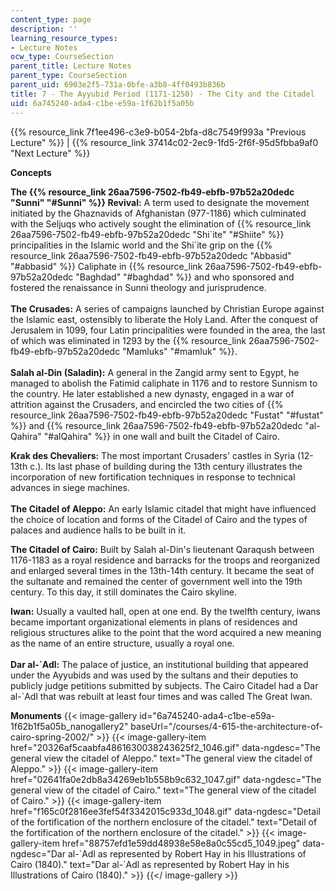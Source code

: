 ```yaml
---
content_type: page
description: ''
learning_resource_types:
- Lecture Notes
ocw_type: CourseSection
parent_title: Lecture Notes
parent_type: CourseSection
parent_uid: 6903e2f5-731a-0bfe-a3b8-4ff0493b836b
title: 7 - The Ayyubid Period (1171-1250) - The City and the Citadel
uid: 6a745240-ada4-c1be-e59a-1f62b1f5a05b
---
```


{{% resource_link 7f1ee496-c3e9-b054-2bfa-d8c7549f993a "Previous Lecture" %}} | {{% resource_link 37414c02-2ec9-1fd5-2f6f-95d5fbba9af0 "Next Lecture" %}}

  
**Concepts**

**The {{% resource_link 26aa7596-7502-fb49-ebfb-97b52a20dedc "Sunni" "#Sunni" %}} Revival:** A term used to designate the movement initiated by the Ghaznavids of Afghanistan (977-1186) which culminated with the Seljuqs who actively sought the elimination of {{% resource_link 26aa7596-7502-fb49-ebfb-97b52a20dedc "Shi&grave;ite" "#Shiite" %}} principalities in the Islamic world and the Shi&grave;ite grip on the {{% resource_link 26aa7596-7502-fb49-ebfb-97b52a20dedc "Abbasid" "#abbasid" %}} Caliphate in {{% resource_link 26aa7596-7502-fb49-ebfb-97b52a20dedc "Baghdad" "#baghdad" %}} and who sponsored and fostered the renaissance in Sunni theology and jurisprudence.  
       
**The Crusades:** A series of campaigns launched by Christian Europe against the Islamic east, ostensibly to liberate the Holy Land. After the conquest of Jerusalem in 1099, four Latin principalities were founded in the area, the last of which was eliminated in 1293 by the {{% resource_link 26aa7596-7502-fb49-ebfb-97b52a20dedc "Mamluks" "#mamluk" %}}.  
       
**Salah al-Din (Saladin):** A general in the Zangid army sent to Egypt, he managed to abolish the Fatimid caliphate in 1176 and to restore Sunnism to the country. He later established a new dynasty, engaged in a war of attrition against the Crusaders, and encircled the two cities of {{% resource_link 26aa7596-7502-fb49-ebfb-97b52a20dedc "Fustat" "#fustat" %}} and {{% resource_link 26aa7596-7502-fb49-ebfb-97b52a20dedc "al-Qahira" "#alQahira" %}} in one wall and built the Citadel of Cairo.

**Krak des Chevaliers:** The most important Crusaders' castles in Syria (12-13th c.). Its last phase of building during the 13th century illustrates the incorporation of new fortification techniques in response to technical advances in siege machines.  
       
**The Citadel of Aleppo:** An early Islamic citadel that might have influenced the choice of location and forms of the Citadel of Cairo and the types of palaces and audience halls to be built in it.

**The Citadel of Cairo:** Built by Salah al-Din's lieutenant Qaraqush between 1176-1183 as a royal residence and barracks for the troops and reorganized and enlarged several times in the 13th-14th century. It became the seat of the sultanate and remained the center of government well into the 19th century. To this day, it still dominates the Cairo skyline.

**Iwan:** Usually a vaulted hall, open at one end. By the twelfth century, iwans became important organizational elements in plans of residences and religious structures alike to the point that the word acquired a new meaning as the name of an entire structure, usually a royal one.  
       
**Dar al-&grave;Adl:** The palace of justice, an institutional building that appeared under the Ayyubids and was used by the sultans and their deputies to publicly judge petitions submitted by subjects. The Cairo Citadel had a Dar al-&grave;Adl that was rebuilt at least four times and was called The Great Iwan.

**Monuments**
{{< image-gallery id="6a745240-ada4-c1be-e59a-1f62b1f5a05b_nanogallery2" baseUrl="/courses/4-615-the-architecture-of-cairo-spring-2002/" >}}
{{< image-gallery-item href="20326af5caabfa4861630038243625f2_1046.gif" data-ngdesc="The general view the citadel of Aleppo." text="The general view the citadel of Aleppo." >}}
{{< image-gallery-item href="02641fa0e2db8a34269eb1b558b9c632_1047.gif" data-ngdesc="The general view of the citadel of Cairo." text="The general view of the citadel of Cairo." >}}
{{< image-gallery-item href="f165c0f2816ee3fef54f3342015c933d_1048.gif" data-ngdesc="Detail of the fortification of the northern enclosure of the citadel." text="Detail of the fortification of the northern enclosure of the citadel." >}}
{{< image-gallery-item href="88757efd1e59dd48938e58e8a0c55cd5_1049.jpeg" data-ngdesc="Dar al-&grave;Adl as represented by Robert Hay in his Illustrations of Cairo (1840)." text="Dar al-&grave;Adl as represented by Robert Hay in his Illustrations of Cairo (1840)." >}}
{{</ image-gallery >}}